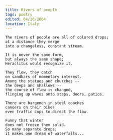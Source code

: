 ```yaml
---
title: Rivers of people
tags: poetry
edited: 04/10/2004
location: Italy
---
```


    The rivers of people are all of colored drops;
    at a distance they merge
    into a changeless, constant stream.

    It is never the same form,
    but always the same shape;
    Heraclitus would recognize it.

    They flow, they catch
    on sandbars of momentary interest.
    Among the statues and churches --
    the deeps and shallows --
    the course of flow is changed,
    flinging up waves onto steps, doors, patios.

    There are bargemen in steel coaches
    canoers on their bikes
    even traffic cops to direct the flow.

    Funny that winter
    does not freeze them solid.
    So many separate drops;
    it makes one dream of waterfalls...



